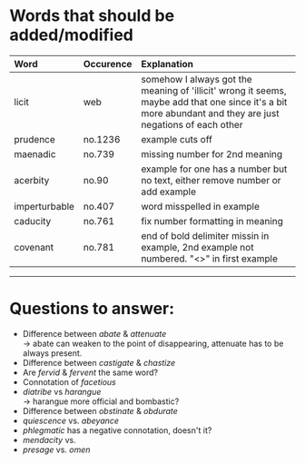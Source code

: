 # Words that should be added/modified

| Word              | Occurence | Explanation                                                                                                                                               |
| :---------------- | :-------- | :----------------------                                                                                                                                   |
| licit             | web       | somehow I always got the meaning of 'illicit' wrong it seems, maybe add that one since it's a bit more abundant and they are just negations of each other |
| prudence          | no.1236   | example cuts off                                                                                                                                          |
| maenadic          | no.739    | missing number for 2nd meaning                                                                                                                            |
| acerbity          | no.90     | example for one has a number but no text, either remove number or add example                                                                             |
| imperturbable     | no.407    | word misspelled in example                                                                                                                                |
| caducity          | no.761    | fix number formatting in meaning                                                                                                                          |
| covenant          | no.781    | end of bold delimiter missin in example, 2nd example not numbered. "<>" in first example                                                                  |

----

# Questions to answer:

- Difference between _abate_ & _attenuate_<br />
  → abate can weaken to	 the point of disappearing, attenuate has to be always present.
- Difference between _castigate_ & _chastize_
- Are _fervid_ & _fervent_ the same word?
- Connotation of _facetious_
- _diatribe_ vs _harangue_<br />
  → harangue more official and bombastic?
- Difference between _obstinate_ &  _obdurate_
- _quiescence_ vs. _abeyance_
- _phlegmatic_ has a negative connotation, doesn't it?
- _mendacity_ vs.
- _presage_ vs. _omen_
